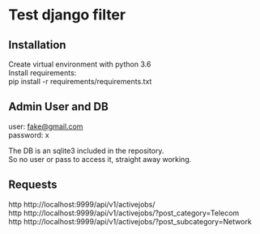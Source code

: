 # Test django filter

## Installation

Create virtual environment with python 3.6  
Install requirements:  
    pip install -r requirements/requirements.txt

## Admin User and DB

user: fake@gmail.com  
password: x  

The DB is an sqlite3 included in the repository.  
So no user or pass to access it, straight away working.

## Requests

http  http://localhost:9999/api/v1/activejobs/  
http  http://localhost:9999/api/v1/activejobs/?post_category=Telecom  
http  http://localhost:9999/api/v1/activejobs/?post_subcategory=Network  

